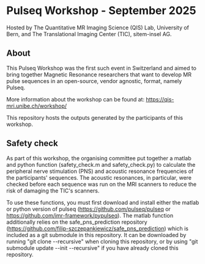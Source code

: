 # Pulseq Workshop - September 2025

Hosted by The Quantitative MR Imaging Science (QIS) Lab, University of Bern, and The Translational Imaging Center (TIC), sitem-insel AG.

## About

This Pulseq Workshop was the first such event in Switzerland and aimed to bring together Magnetic Resonance researchers that want to develop MR pulse sequences in an open-source, vendor agnostic, format, namely Pulseq.

More information about the workshop can be found at: https://qis-mri.unibe.ch/workshop/

This repository hosts the outputs generated by the participants of this workshop.

## Safety check

As part of this workshop, the organising committee put together a matlab and python function (safety_check.m and safety_check.py) to calculate the peripheral nerve stimulation (PNS) and acoustic resonance frequencies of the participants' sequences. The acoustic resonances, in particular, were checked before each sequence was run on the MRI scanners to reduce the risk of damaging the TIC's scanners.

To use these functions, you must first download and install either the matlab or python version of pulseq (https://github.com/pulseq/pulseq or https://github.com/imr-framework/pypulseq). The matlab function additionally relies on the safe_pns_prediction repository (https://github.com/filip-szczepankiewicz/safe_pns_prediction) which is included as a git submodule in this repository. It can be downloaded by running "git clone --recursive" when cloning this repository, or by using "git submodule update --init --recursive" if you have already cloned this repository.

